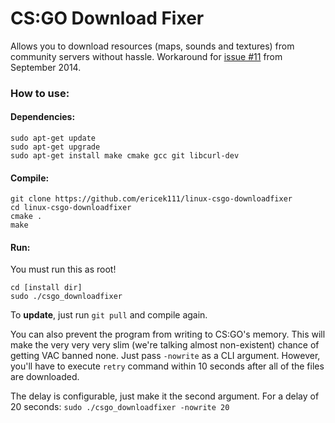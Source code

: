 # CS:GO Download Fixer

Allows you to download resources (maps, sounds and textures) from community servers without hassle.
Workaround for [issue #11](https://github.com/ValveSoftware/csgo-osx-linux/issues/11) from September 2014.

### How to use:
#### Dependencies:
```
sudo apt-get update
sudo apt-get upgrade
sudo apt-get install make cmake gcc git libcurl-dev
```

#### Compile:
```
git clone https://github.com/ericek111/linux-csgo-downloadfixer
cd linux-csgo-downloadfixer
cmake .
make
```

#### Run:
You must run this as root!
```
cd [install dir]
sudo ./csgo_downloadfixer
```
To **update**, just run `git pull` and compile again.

You can also prevent the program from writing to CS:GO's memory. This will make the very very very slim (we're talking almost non-existent) chance of getting VAC banned none.
Just pass `-nowrite` as a CLI argument. However, you'll have to execute `retry` command within 10 seconds after all of the files are downloaded.

The delay is configurable, just make it the second argument. For a delay of 20 seconds:
`sudo ./csgo_downloadfixer -nowrite 20`